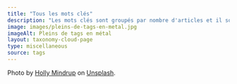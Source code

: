 ```yaml
---
title: "Tous les mots clés"
description: "Les mots clés sont groupés par nombre d'articles et il sont listés alphabétiquement."
image: images/pleins-de-tags-en-metal.jpg
imageAlt: Pleins de tags en métal
layout: taxonomy-cloud-page
type: miscellaneous
source: tags
---
```


Photo by [Holly Mindrup](https://unsplash.com/@hollymindrup?utm_content=creditCopyText&utm_medium=referral&utm_source=unsplash) on [Unsplash](https://unsplash.com/photos/silver-colored-god-tags-hanging-on-hooks-shallow-focus-photography-j7RQSDAhpYI?utm_content=creditCopyText&utm_medium=referral&utm_source=unsplash).
